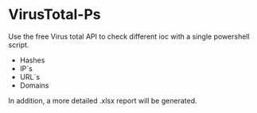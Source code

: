 # VirusTotal-Ps

Use the free Virus total API to check different ioc with a single powershell script.
- Hashes
- IP´s
- URL´s
- Domains

In addition, a more detailed .xlsx report will be generated.	

